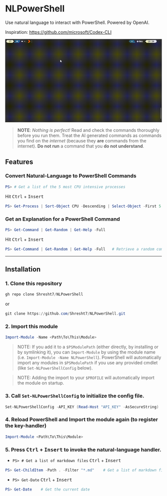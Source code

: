 # NLPowerShell

Use natural language to interact with PowerShell. Powered by OpenAI.

Inspiration: https://github.com/microsoft/Codex-CLI

![Demonstration](Docs/demo.gif)

> **NOTE**: _Nothing is perfect!_ Read and check the commands thoroughly before you run them. Treat the AI generated commands as commands you find on the _internet_ (because they **are** commands from the internet). **Do not run** a command that you **do not understand**.

## Features

### Convert Natural-Language to PowerShell Commands

```powershell
PS> # Get a list of the 5 most CPU intensive processes
```

Hit <kbd>Ctrl</kbd> + <kbd>Insert</kbd>

```powershell
PS> Get-Process | Sort-Object CPU -Descending | Select-Object -First 5    # Get a list of the 5 most CPU intensive processes
```

### Get an Explanation for a PowerShell Command

```powershell
PS> Get-Command | Get-Random | Get-Help -Full
```

Hit <kbd>Ctrl</kbd> + <kbd>Insert</kbd>

```powershell
PS> Get-Command | Get-Random | Get-Help -Full   # Retrieve a random command and display its full help information.
```

---

## Installation

### 1. Clone this repository

```powershell
gh repo clone Shresht7/NLPowerShell
```

or 

```powershell
git clone https://github.com/Shresht7/NLPowerShell.git
```

### 2. Import this module

```powershell
Import-Module -Name <Path\To\This\Module>
```

> NOTE: If you add it to a `$PSModulePath` (either directly, by installing or by symlinking it), you can `Import-Module` by using the module name (i.e. `Import-Module -Name NLPowerShell`). PowerShell will automatically import any modules in `$PSModulePath` if you use any provided cmdlet (like `Set-NLPowerShellConfig` below).

> NOTE: Adding the import to your `$PROFILE` will automatically import the module on startup.

### 3. Call `Set-NLPowerShellConfig` to initialize the config file.

```powershell
Set-NLPowerShellConfig -API_KEY (Read-Host "API_KEY" -AsSecureString)
```

### 4. Reload PowerShell and Import the module again (to register the key-handler)

```powershell
Import-Module <Path\To\This\Module>
```

### 5. Press <kbd>Ctrl</kbd> + <kbd>Insert</kbd> to invoke the natural-language handler.

- `PS> # Get a list of markdown files` <kbd>Ctrl</kbd> + <kbd>Insert</kbd>

```powershell
PS> Get-ChildItem -Path . -Filter "*.md"    # Get a list of markdown files
```

- `PS> Get-Date` <kbd>Ctrl</kbd> + <kbd>Insert</kbd>
```powershell
PS> Get-Date    # Get the current date
```
